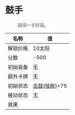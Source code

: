 # 鼓手  
> 敲得一手好鼓。  
  
名称  |  值  
----  |  ----  
解锁价格  |  10太阳  
分数  |  -500  
初始装备  |  无  
额外卡牌  |  无  
初始状态  |  [击鼓(技能)](Skill_Percussion.md)+75  
被动状态  |  无  
效果  |    


<script>document.title="鼓手 - 卡牌生存百科 Card Survival Wiki";</script>